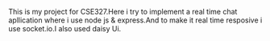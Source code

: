 This is my project for CSE327.Here i try to implement a real time chat apllication where i use node js &  express.And to make it real time resposive i use socket.io.I also used daisy Ui.
